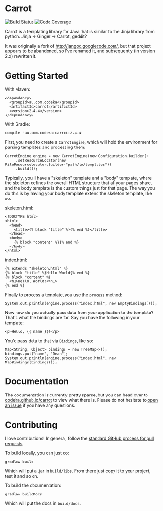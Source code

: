 Carrot
======

[![Build Status](https://travis-ci.org/codeka/carrot.svg?branch=master)](https://travis-ci.org/codeka/carrot)
[![Code Coverage](https://img.shields.io/codecov/c/github/codeka/carrot/master.svg)](https://codecov.io/github/codeka/carrot?branch=master)

Carrot is a templating library for Java that is similar to the Jinja library from python. Jinja ->
Ginger -> Carrot, geddit?

It was originally a fork of http://jangod.googlecode.com/, but that project appears to be abandoned,
so I've renamed it, and subsequently (in version 2.x) rewritten it.

Getting Started
===============

With Maven:

    <dependency>
      <groupId>au.com.codeka</groupId>
      <artifactId>carrot</artifactId>
      <version>2.4.4</version>
    </dependency>

With Gradle:

    compile 'au.com.codeka:carrot:2.4.4'

First, you need to create a `CarrotEngine`, which will hold the environment for parsing templates
and processing them:

    CarrotEngine engine = new CarrotEngine(new Configuration.Builder()
         .setResourceLocator(new FileResourceLocator.Builder("path/to/templates"))
         .build());

Typically, you'll have a "skeleton" template and a "body" template, where the skeleton defines the
overall HTML structure that all your pages share, and the body template is the custom things just
for that page. The way you do this is by having your body template extend the skeleton template,
like so:

skeleton.html:

    <!DOCTYPE html>
    <html>
      <head>
        <title>{% block "title" %}{% end %}</title>
      </head>
      <body>
        {% block "content" %}{% end %}
      </body>
    </html>

index.html:

    {% extends "skeleton.html" %}
    {% block "title" %}Hello World{% end %}
    {% block "content" %}
      <h1>Hello, World!</h1>
    {% end %}

Finally to process a template, you use the `process` method:

    System.out.println(engine.process("index.html", new EmptyBindings()));

Now how do you actually pass data from your application to the template? That's what the bindings
are for. Say you have the following in your template:

    <p>Hello, {{ name }}!</p>

You'd pass data to that via `Bindings`, like so:

    Map<String, Object> bindings = new TreeMap<>();
    bindings.put("name", "Dean");
    System.out.println(engine.process("index.html", new MapBindings(bindings)));

Documentation
=============

The documentation is currently pretty sparse, but you can head over to
[codeka.github.io/carrot](http://codeka.github.io/carrot/) to view what there is. Please do not
hesitate to [open an issue](https://github.com/codeka/carrot/issues/new) if you have any questions.

Contributing
============

I love contributions! In general, follow the [standard GitHub process for pull
requests](https://help.github.com/en/github/collaborating-with-issues-and-pull-requests/creating-a-pull-request).

To build locally, you can just do:

    gradlew build

Which will put a .jar in `build/libs`. From there just copy it to your project, test it and so on.

To build the documentation:

    gradlew buildDocs

Which will put the docs in `build/docs`.